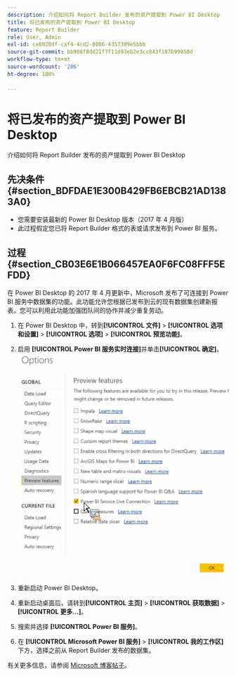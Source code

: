 ```yaml
---
description: 介绍如何将 Report Builder 发布的资产提取到 Power BI Desktop
title: 将已发布的资产提取到 Power BI Desktop
feature: Report Builder
role: User, Admin
exl-id: ce6020df-caf4-4cd2-8086-4357309e5bbb
source-git-commit: bb908f8dd21f7f11d93eb2e3cc843f107b99950d
workflow-type: tm+mt
source-wordcount: '206'
ht-degree: 100%

---
```


# 将已发布的资产提取到 Power BI Desktop

介绍如何将 Report Builder 发布的资产提取到 Power BI Desktop

## 先决条件 {#section_BDFDAE1E300B429FB6EBCB21AD1383A0}

* 您需要安装最新的 Power BI Desktop 版本（2017 年 4 月版）
* 此过程假定您已将 Report Builder 格式的表或请求发布到 Power BI 服务。

## 过程 {#section_CB03E6E1B066457EA0F6FC08FFF5EFDD}

在 Power BI Desktop 的 2017 年 4 月更新中，Microsoft 发布了可连接到 Power BI 服务中数据集的功能。此功能允许您根据已发布到云的现有数据集创建新报表。您可以利用此功能加强团队间的协作并减少重复劳动。

1. 在 Power BI Desktop 中，转到&#x200B;**[!UICONTROL 文件]** > **[!UICONTROL 选项和设置]** > **[!UICONTROL 选项]** > **[!UICONTROL 预览功能]**。
1. 启用 **[!UICONTROL Power BI 服务实时连接]**&#x200B;并单击&#x200B;**[!UICONTROL 确定]**。![单击“Power BI 服务实时连接”，然后单击“确定”。](assets/bi-preview-features.png)

1. 重新启动 Power BI Desktop。
1. 重新启动桌面后，请转到&#x200B;**[!UICONTROL 主页]** > **[!UICONTROL 获取数据]** > **[!UICONTROL 更多...]**。
1. 搜索并选择 **[!UICONTROL Power BI 服务]**。
1. 在 **[!UICONTROL Microsoft Power BI 服务]** > **[!UICONTROL 我的工作区]**&#x200B;下方，选择之前从 Report Builder 发布的数据集。

有关更多信息，请参阅 [Microsoft 博客帖子](https://powerbi.microsoft.com/zh-cn/blog/connecting-to-datasets-in-the-power-bi-service-from-desktop/)。

